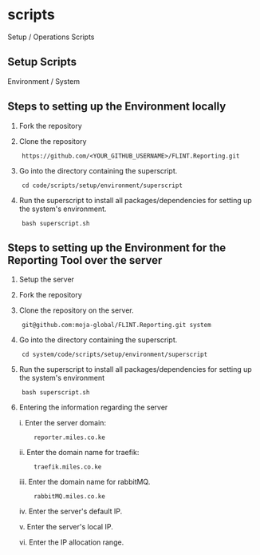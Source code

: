 # scripts
Setup / Operations Scripts

## Setup Scripts 
Environment / System 

## Steps to setting up the Environment locally

1. Fork the repository

2. Clone the repository 

```
    https://github.com/<YOUR_GITHUB_USERNAME>/FLINT.Reporting.git
```

3. Go into the directory containing the superscript.

```
    cd code/scripts/setup/environment/superscript
```
4. Run the superscript to install all packages/dependencies for setting up the system's environment.

```
    bash superscript.sh
```

## Steps to setting up the Environment for the Reporting Tool over the server

1. Setup the server 

2. Fork the repository 

3. Clone the repository on the server.

```
    git@github.com:moja-global/FLINT.Reporting.git system
```

4. Go into the directory containing the superscript.

```
    cd system/code/scripts/setup/environment/superscript
```

5. Run the superscript to install all packages/dependencies for setting up the system's environment

```
    bash superscript.sh
```
6. Entering the information regarding the server 

    i.   Enter the server domain: 

    ``` 
        reporter.miles.co.ke       
    ```      
    ii.  Enter the domain name for traefik: 

    ``` 
        traefik.miles.co.ke
    ```
    iii. Enter the domain name for rabbitMQ. 
    
    ``` 
        rabbitMQ.miles.co.ke
    ```
    iv.  Enter the server's default IP.

    v.   Enter the server's local IP.

    vi.  Enter the IP allocation range.



